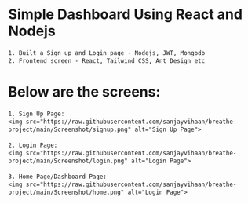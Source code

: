 # Simple Dashboard Using React and Nodejs
    1. Built a Sign up and Login page - Nodejs, JWT, Mongodb
    2. Frontend screen - React, Tailwind CSS, Ant Design etc

# Below are the screens:
    1. Sign Up Page:
    <img src="https://raw.githubusercontent.com/sanjayvihaan/breathe-project/main/Screenshot/signup.png" alt="Sign Up Page">

    2. Login Page:
    <img src="https://raw.githubusercontent.com/sanjayvihaan/breathe-project/main/Screenshot/login.png" alt="Login Page">

    3. Home Page/Dashboard Page:
    <img src="https://raw.githubusercontent.com/sanjayvihaan/breathe-project/main/Screenshot/home.png" alt="Login Page">
